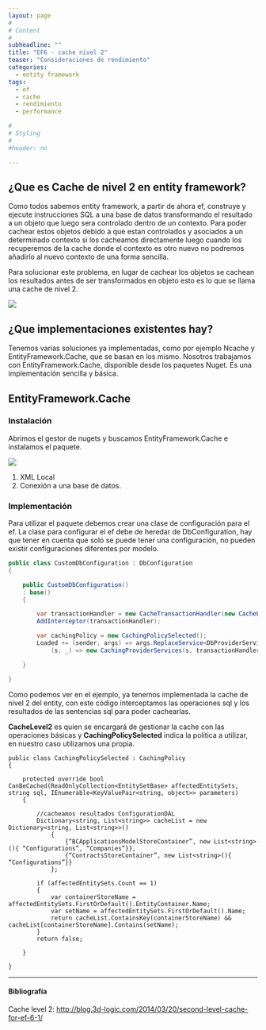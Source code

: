 ```yaml
---
layout: page
#
# Content
#
subheadline: ""
title: "EF6 - cache nivel 2"
teaser: "Consideraciones de rendimiento"
categories:
  - entity framework
tags:
  - ef
  - cache
  - rendimiento
  - performance

#
# Styling
#
#header: no

---
```


## ¿Que es Cache de nivel 2 en entity framework?
Como todos sabemos entity framework, a partir de ahora ef, construye y ejecute instrucciones SQL a una base de datos transformando el resultado a un objeto que luego sera controlado dentro de un contexto. Para poder cachear estos objetos debido a que estan controlados y asociados a un determinado contexto si los cacheamos directamente luego cuando los recuperemos de la cache donde el contexto es otro nuevo no podremos añadirlo al nuevo contexto de una forma sencilla.

Para solucionar este problema, en lugar de cachear los objetos se cachean los resultados antes de ser transformados en objeto esto es lo que se llama una cache de nivel 2.



![]("/assets/files/2014-09-09-ef6-cache-nivel-2-1.png")


## ¿Que implementaciones existentes hay?

Tenemos varias soluciones ya implementadas, como por ejemplo Ncache y EntityFramework.Cache, que se basan en los mismo. Nosotros trabajamos con EntityFramework.Cache, disponible desde los paquetes Nuget. Es una implementación sencilla y básica.


## EntityFramework.Cache
### Instalación

Abrimos el gestor de nugets y buscamos EntityFramework.Cache e instalamos el paquete.

![]("/assets/files/2014-09-09-ef6-cache-nivel-2-nuget-efcacahe.png")

1. XML Local
2. Conexión a una base de datos.

### Implementación

Para utilizar el paquete debemos crear una clase de configuración para el ef. La clase para configurar el ef debe de heredar de DbConfiguration, hay que tener en cuenta que solo se puede tener una configuración, no pueden existir configuraciones diferentes por modelo.

```c#
public class CustomDbConfiguration : DbConfiguration
{

    public CustomDbConfiguration()
    : base()
    {

        var transactionHandler = new CacheTransactionHandler(new CacheLevel2());
        AddInterceptor(transactionHandler);

        var cachingPolicy = new CachingPolicySelected();
        Loaded += (sender, args) => args.ReplaceService<DbProviderServices>(
            (s, _) => new CachingProviderServices(s, transactionHandler, cachingPolicy));

    }

}

```

Como podemos ver en el ejemplo, ya tenemos implementada la cache de nivel 2 del entity, con este código interceptamos las operaciones sql y los resultados de las sentencias sql para poder cachearlas.

**CacheLevel2** es quien se encargará de gestionar la cache con las operaciones básicas y  **CachingPolicySelected** indica la política a utilizar, en nuestro caso utilizamos una propia.

```
public class CachingPolicySelected : CachingPolicy
{

    protected override bool CanBeCached(ReadOnlyCollection<EntitySetBase> affectedEntitySets, string sql, IEnumerable<KeyValuePair<string, object>> parameters)
    {

        //cacheamos resultados ConfigurationDAL
        Dictionary<string, List<string>> cacheList = new Dictionary<string, List<string>>()
            {
                {“BCApplicationsModelStoreContainer”, new List<string>(){ “Configurations”, “Companies”}},
                {“ContractsStoreContainer”, new List<string>(){ “Configurations”}}
            };

        if (affectedEntitySets.Count == 1)
        {
            var containerStoreName = affectedEntitySets.FirstOrDefault().EntityContainer.Name;
            var setName = affectedEntitySets.FirstOrDefault().Name;
            return cacheList.ContainsKey(containerStoreName) && cacheList[containerStoreName].Contains(setName);
        }
        return false;

    }

}
```

------------

#### Bibliografía
Cache level 2: http://blog.3d-logic.com/2014/03/20/second-level-cache-for-ef-6-1/
